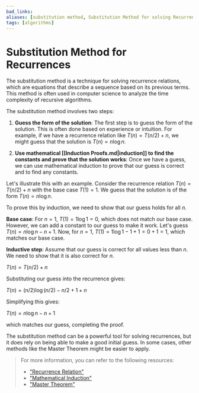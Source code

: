 ```yaml
---
bad_links: 
aliases: [substitution method, Substitution Method for solving Recurrences]
tags: [algorithms]
---
```

# Substitution Method for Recurrences

The substitution method is a technique for solving recurrence relations, which are equations that describe a sequence based on its previous terms. This method is often used in computer science to analyze the time complexity of recursive algorithms.

The substitution method involves two steps:

1. **Guess the form of the solution**: The first step is to guess the form of the solution. This is often done based on experience or intuition. For example, if we have a recurrence relation like $T(n) = T(n/2) + n$, we might guess that the solution is $T(n) = n \log n$.

2. **Use mathematical [[Induction Proofs.md|induction]] to find the constants and prove that the solution works**: Once we have a guess, we can use mathematical induction to prove that our guess is correct and to find any constants.

Let's illustrate this with an example. Consider the recurrence relation $T(n) = T(n/2) + n$ with the base case $T(1) = 1$. We guess that the solution is of the form $T(n) = n \log n$.

To prove this by induction, we need to show that our guess holds for all $n$.

**Base case**: For $n=1$, $T(1) = 1 \log 1 = 0$, which does not match our base case. However, we can add a constant to our guess to make it work. Let's guess $T(n) = n \log n - n + 1$. Now, for $n=1$, $T(1) = 1 \log 1 - 1 + 1 = 0 + 1 = 1$, which matches our base case.

**Inductive step**: Assume that our guess is correct for all values less than $n$. We need to show that it is also correct for $n$.

$T(n) = T(n/2) + n$

Substituting our guess into the recurrence gives:

$T(n) = (n/2) \log (n/2) - n/2 + 1 + n$

Simplifying this gives:

$T(n) = n \log n - n + 1$

which matches our guess, completing the proof.

The substitution method can be a powerful tool for solving recurrences, but it does rely on being able to make a good initial guess. In some cases, other methods like the Master Theorem might be easier to apply.

> For more information, you can refer to the following resources:
> - ["Recurrence Relation"](https://www.google.com/search?q=Recurrence+Relation)
> - ["Mathematical Induction"](https://www.google.com/search?q=Mathematical+Induction)
> - ["Master Theorem"](https://www.google.com/search?q=Master+Theorem)